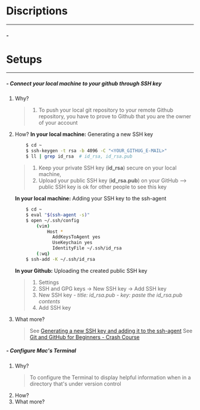 # Discriptions
---
##### -  


# Setups
---
##### - Connect your local machine to your github through **SSH key**
1. Why? 
    > 1. To push your local git repository to your remote Github repository, you have to prove to Github that you are the owner of your account
2. How?
    **In your local machine:** Generating a new SSH key
    ```sh
        $ cd ~
        $ ssh-keygen -t rsa -b 4096 -C "<YOUR_GITHUG_E-MAIL>"
        $ ll | grep id_rsa  # id_rsa, id_rsa.pub 
    ``` 
    > 1. Keep your private SSH key (**id_rsa**) secure on your local machine, 
    > 2. Upload your public SSH key (**id_rsa.pub**) on your GitHub --> public SSH key is ok for other people to see this key

    **In your local machine:** Adding your SSH key to the ssh-agent
    ```sh
        $ cd ~
        $ eval "$(ssh-agent -s)"
        $ open ~/.ssh/config
            (vim)
                Host *
                  AddKeysToAgent yes
                  UseKeychain yes
                  IdentityFile ~/.ssh/id_rsa
            (:wq)
        $ ssh-add -K ~/.ssh/id_rsa
    ```     
    
    **In your Github:** Uploading the created public SSH key
    > 1. Settings
    > 2. SSH and GPG keys -> New SSH key -> Add SSH key
    > 3. New SSH key
        *- title: id_rsa.pub*
        *- key: paste the id_rsa.pub contents*
    > 4. Add SSH key
    

3. What more?
    >  See [Generating a new SSH key and adding it to the ssh-agent](https://docs.github.com/en/github/authenticating-to-github/generating-a-new-ssh-key-and-adding-it-to-the-ssh-agent)
    > See [Git and GitHub for Beginners - Crash Course](https://www.youtube.com/watch?v=RGOj5yH7evk)

##### - Configure Mac's Terminal
1. Why? 
    > To configure the Terminal to display helpful information when in a directory that's under  version control
2. How?
3. What more?

